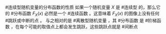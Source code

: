 #连续型随机变量的分布函数的性质
	如果一个随机变量 $X$ 是 #连续型 的，那么它的 #分布函数 $F_X(x)$ 必然是一个 #连续函数 。这意味着 $F_X(x)$ 的图像上没有任何 #跳跃或中断的点 。
	与之相对的是 #离散型随机变量 ，其 #分布函数 是 #阶梯函数 ，在每个可能的取值点上都会发生跳跃，这些跳跃点就是 #间断点